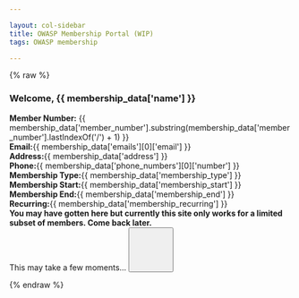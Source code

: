 ```yaml
---

layout: col-sidebar
title: OWASP Membership Portal (WIP)
tags: OWASP membership

---
```


{% raw %}
<div id="membership-portal-app" style="margin: 0px;" v-cloak>
   <div id='member-info' v-if='member_ready'>
     <h3>Welcome, {{ membership_data['name'] }}</h3>
     <strong>Member Number:</strong> {{ membership_data['member_number'].substring(membership_data['member_number'].lastIndexOf('/') + 1) }}<br>
     <strong>Email:</strong>{{ membership_data['emails'][0]['email'] }}<br>
     <strong>Address:</strong>{{ membership_data['address'] }}<br>
     <strong>Phone:</strong>{{ membership_data['phone_numbers'][0]['number'] }}<br>
     <strong>Membership Type:</strong>{{ membership_data['membership_type'] }}<br>
     <strong>Membership Start:</strong>{{ membership_data['membership_start'] }}<br>
     <strong>Membership End:</strong>{{ membership_data['membership_end'] }}<br>
     <strong>Recurring:</strong>{{ membership_data['membership_recurring'] }}<br>
   </div>
   <div id='errors' v-if="Object.keys(errors).length">
      <strong>You may have gotten here but currently this site only works for a limited subset of members.  Come back later.</strong>
   </div>
   <div id='loading' v-if='loading'>
      This may take a few moments...
      <button class='cta-button' style='width:80px;height:80px;'>
        <div class='spinner'>
          <div class='inner-spinner'></div>
        </div>
      </button>
   </div>
</div>


<!-- keep below for reference 
<div id='member-qr' style='float:right;'>
</div>
<div id='member-info'>
This may take a few moments...
<button class='cta-button' style='width:80px;height:80px;'>
  <div class='spinner'>
    <div class='inner-spinner'></div>
  </div>
</button>
</div>-->

{% endraw %}

<script src="https://js.stripe.com/v3"></script>
<script src="https://unpkg.com/vue"></script>
<script src="https://unpkg.com/axios/dist/axios.min.js"></script>

<script>
window.addEventListener('load', function() {
  new Vue({
    el: '#membership-portal-app',
    data: {
      loading: true,
      errors: {},
      membership_data: null,
      updater: null,
    },
    created: function() {
          this.updater = setInterval(() => {
          this.doInitialUpdate()
        }, 1000)
     },
     computed: {
      member_ready: function() { = (!loading && member_data != null && len(member_data.keys) > 0) }
    },
    methods: {
    doInitialUpdate: function() {
      clearInterval(this.updater)
      if(this.loading){
      const postData = {
      params: {
          authtoken: Cookies.get('CF_Authorization')
        }
      }
      axios.get('https://owaspadmin.azurewebsites.net/api/get-member-info?code=mWP6TjdDSJZOQIZQNtb2fUPuzuIamwaobBZUTnN24JEdtFybiTDl7A==', postData)
        .then(response => {
            this.membership_data =response.data
            this.loading=false
            this.$forceUpdate()
            //$('#member-info').fill_member_info(memdata);
            //$('#member-qr').kjua({text: memdata["member_number"]});
        })
        .catch(err => {
          this.errors = { error : 'These are not the droids you are looking for' }
          this.loading = false
          this.$forceUpdate()
        })
      } // end if loading
    } //end updated
  }  // end methods
  }) // end Vue
}, false) // end addEventListener
</script>

<!--
<script>
  $(function() {
      $.get( "https://owaspadmin.azurewebsites.net/api/get-member-info?code=mWP6TjdDSJZOQIZQNtb2fUPuzuIamwaobBZUTnN24JEdtFybiTDl7A==", { authtoken : Cookies.get('CF_Authorization') }, function( data ) {
          memdata = JSON.parse(data)
          $('#member-info').fill_member_info(memdata);
          $('#member-qr').kjua({text: memdata["member_number"]});
        }).fail(function() {
               $('#member-info').html('<strong>You may have gotten here but currently this site only works for a limited subset of members.  Come back later.</strong>')
        });
  })
  
  $.fn.fill_member_info = function(memberdata) {
        if(memberdata) {
          html = "<h3>Welcome, " + memberdata['name'] + ".</h3><br>";
          html += "<strong>Member Number:</strong>" + memberdata['member_number'].substring(memberdata['member_number'].lastIndexOf('/') + 1) + "<br>";
          html += "<strong>Email:</strong>" + memberdata['emails'][0]['email'] + "<br>";
          html += "<strong>Address:</strong>" + memberdata['address'] + "<br>";
          html += "<strong>Phone:</strong>" + memberdata['phone_numbers'][0]['number'] + "<br>";
          html += "<strong>Membership Type:</strong>" + memberdata['membership_type'] + "<br>";
          html += "<strong>Membership Start:</strong>" + memberdata['membership_start'] + "<br>";
          html += "<strong>Membership End:</strong>" + memberdata['membership_end'] + "<br>";
          html += "<strong>Recurring:</strong>" + memberdata['membership_recurring'] + "<br>";
          this.html(html);
        } else {
          this.html('Oops.  Something wicked this way comes');
        }

    }
</script>
-->